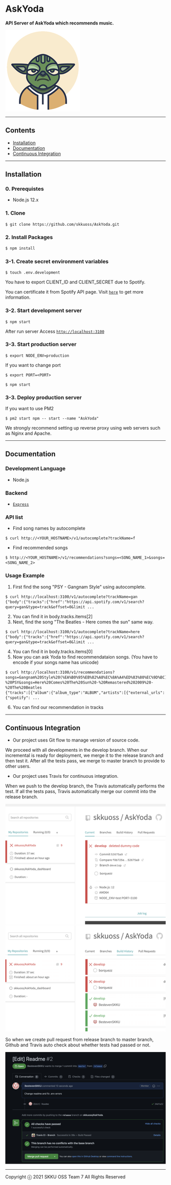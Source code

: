 # AskYoda

**API Server of AskYoda which recommends music.**

![AskYoda](thumbnail.png)

---

## Contents

- [Installation](#installation)
- [Documentation](#documentation)
- [Continuous Integration](#continuous-integration)

---

## Installation

### 0. Prerequistes
- Node.js 12.x

### 1. Clone
```shell
$ git clone https://github.com/skkuoss/AskYoda.git
```

### 2. Install Packages
```bash
$ npm install
```
### 3-1. Create secret environment variables
```shell
$ touch .env.development
```
You have to export CLIENT_ID and CLIENT_SECRET due to Spotify.

You can certificate it from Spotify API page. Visit [`here`](https://developer.spotify.com/dashboard/applications) to get more information.
### 3-2. Start development server

```shell
$ npm start
```

After run server Access [`http://localhost:3100`](http://localhost:3100)

### 3-3. Start production server
```shell
$ export NODE_ENV=production
```
If you want to change port
```shell
$ export PORT=<PORT>
```
```shell
$ npm start
```

### 3-3. Deploy production server

If you want to use PM2
```shell
$ pm2 start npm -- start --name "AskYoda"
```

We strongly recommend setting up reverse proxy using web servers such as Nginx and Apache.

---

## Documentation

### Development Language
- Node.js

### Backend
- [`Express`](https://expressjs.com/ko/)

### API list
- Find song names by autocomplete
```shell
$ curl http://<YOUR_HOSTNAME>/v1/autocomplete?trackName=f
```
- Find recommended songs
```shell
$ http://<YOUR_HOSTNAME>/v1/recommendations?songs=<SONG_NAME_1>&songs=<SONG_NAME_2>
```

### Usage Example
1. First find the song "PSY - Gangnam Style" using autocomplete.
```shell
$ curl http://localhost:3100/v1/autocomplete?trackName=gan
{"body":{"tracks":{"href":"https://api.spotify.com/v1/search?query=gan&type=track&offset=0&limit ...
```
2. You can find it in body.tracks.items[2]
3. Next, find the song "The Beatles - Here comes the sun" same way.
```shell
$ curl http://localhost:3100/v1/autocomplete?trackName=here
{"body":{"tracks":{"href":"https://api.spotify.com/v1/search?query=gan&type=track&offset=0&limit ...
```
4. You can find it in body.tracks.items[0]
5. Now you can ask Yoda to find recommendataion songs. (You have to encode if your songs name has unicode)
```shell
$ curl http://localhost:3100/v1/recommendations?songs=Gangnam%20Style%20(%EA%B0%95%EB%82%A8%EC%8A%A4%ED%83%80%EC%9D%BC)%20-%20PSY&songs=Here%20Comes%20The%20Sun%20-%20Remastered%202009%20-%20The%20Beatles
{"tracks":[{"album":{"album_type":"ALBUM","artists":[{"external_urls":{"spotify": ...
```
6. You can find our recommendation in tracks

---

## Continuous Integration
- Our project uses Git flow to manage version of source code.
  
We proceed with all developments in the develop branch. When our incremental is ready for deployment, we merge it to the release branch and then test it. After all the tests pass, we merge to master branch to provide to other users.

- Our project uses Travis for continuous integration.

When we push to the develop branch, the Travis automatically performs the test. If all the tests pass, Travis automatically merge our commit into the release branch.

![Travis Build](.docs/travis01.png)
![Travis Build history](.docs/travis02.png)

So when we create pull request from release branch to master branch, Github and Travis auto check about whether tests had passed or not.

![Travis Test Result](.docs/travis-pull_request.png)

---

Copyright ⓒ 2021 SKKU OSS Team 7 All Rights Reserved